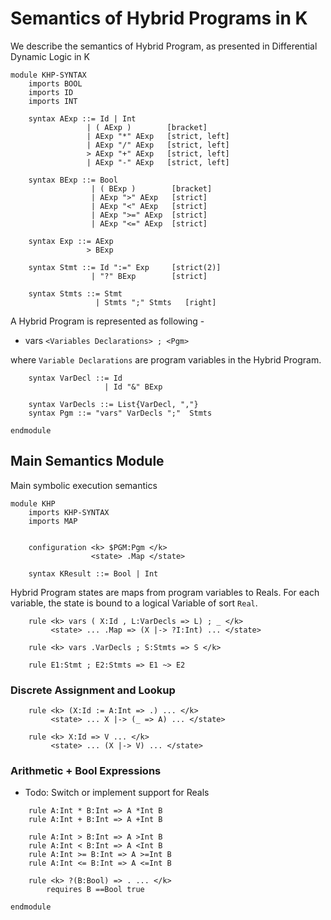 Semantics of Hybrid Programs in K
==================================

We describe the semantics of Hybrid Program, as presented in Differential
Dynamic Logic in K

```{.k}
module KHP-SYNTAX
    imports BOOL
    imports ID
    imports INT

    syntax AExp ::= Id | Int
                 | ( AExp )        [bracket]
                 | AExp "*" AExp   [strict, left]
                 | AExp "/" AExp   [strict, left]
                 > AExp "+" AExp   [strict, left]
                 | AExp "-" AExp   [strict, left]

    syntax BExp ::= Bool
                  | ( BExp )        [bracket]
                  | AExp ">" AExp   [strict]
                  | AExp "<" AExp   [strict]
                  | AExp ">=" AExp  [strict]
                  | AExp "<=" AExp  [strict]

    syntax Exp ::= AExp
                 > BExp

    syntax Stmt ::= Id ":=" Exp     [strict(2)]
                  | "?" BExp        [strict]

    syntax Stmts ::= Stmt
                   | Stmts ";" Stmts   [right]
```

A Hybrid Program is represented as following -
 - vars `<Variables Declarations> ; <Pgm>`

where `Variable Declarations` are program variables
in the Hybrid Program.

```{.k}
    syntax VarDecl ::= Id
                     | Id "&" BExp

    syntax VarDecls ::= List{VarDecl, ","}
    syntax Pgm ::= "vars" VarDecls ";"  Stmts

endmodule
```

Main Semantics Module
---------------------

Main symbolic execution semantics

```{.k}
module KHP
    imports KHP-SYNTAX
    imports MAP


    configuration <k> $PGM:Pgm </k>
                  <state> .Map </state>

    syntax KResult ::= Bool | Int
```

Hybrid Program states are maps from program variables to Reals.
For each variable, the state is bound to a logical Variable of sort `Real`.

```{.k}
    rule <k> vars ( X:Id , L:VarDecls => L) ; _ </k>
         <state> ... .Map => (X |-> ?I:Int) ... </state>

    rule <k> vars .VarDecls ; S:Stmts => S </k>

    rule E1:Stmt ; E2:Stmts => E1 ~> E2
```

### Discrete Assignment and Lookup

```{.k}
    rule <k> (X:Id := A:Int => .) ... </k>
         <state> ... X |-> (_ => A) ... </state>

    rule <k> X:Id => V ... </k>
         <state> ... (X |-> V) ... </state>
```

### Arithmetic + Bool Expressions

 - Todo: Switch or implement support for Reals

```{.k}
    rule A:Int * B:Int => A *Int B
    rule A:Int + B:Int => A +Int B

    rule A:Int > B:Int => A >Int B
    rule A:Int < B:Int => A <Int B
    rule A:Int >= B:Int => A >=Int B
    rule A:Int <= B:Int => A <=Int B

    rule <k> ?(B:Bool) => . ... </k>
        requires B ==Bool true

endmodule
```
